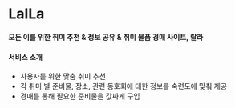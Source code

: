 # LalLa
**모든 이를 위한 취미 추천 & 정보 공유 & 취미 물품 경매 사이트, 랄라**

#### 서비스 소개
- 사용자를 위한 맞춤 취미 추천
- 각 취미 별 준비물, 장소, 관련 동호회에 대한 정보를 숙련도에 맞춰 제공
- 경매를 통해 필요한 준비물을 값싸게 구입
